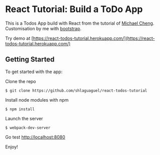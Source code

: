 # React Tutorial: Build a ToDo App
This is a Todos App build with React from the tutorial of [Michael Cheng](https://www.youtube.com/watch?v=IR6smI_YJDE).
Customisation by me with [bootstrap](http://getbootstrap.com/).

Try demo at [https://react-todos-tutorial.herokuapp.com/](https://react-todos-tutorial.herokuapp.com/)

## Getting Started

To get started with the app:

Clone the repo
```
$ git clone https://github.com/shlaguaguel/react-todos-tutorial
```

Install node modules with npm
```
$ npm install
```

Launch the server
```
$ webpack-dev-server
```

Go test [http://localhost:8080](http://localhost:8080)

Enjoy!
